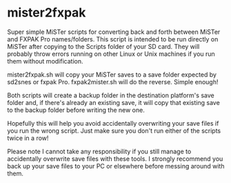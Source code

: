 # mister2fxpak
Super simple MiSTer scripts for converting back and forth between MiSTer and FXPAK Pro names/folders.
This script is intended to be run directly on MiSTer after copying to the Scripts folder of your SD card.
They will probably throw errors running on other Linux or Unix machines if you run them without modification.

mister2fxpak.sh will copy your MiSTer saves to a save folder expected by sd2snes or fxpak Pro.
fxpak2mister.sh will do the reverse. Simple enough!

Both scripts will create a backup folder in the destination platform's save folder and, if there's already an existing save,
it will copy that existing save to the backup folder before writing the new one.

Hopefully this will help you avoid accidentally overwriting your save files if you run the wrong script.
Just make sure you don't run either of the scripts twice in a row!

Please note I cannot take any responsibility if you still manage to accidentally overwrite save files with these tools.
I strongly recommend you back up your save files to your PC or elsewhere before messing around with them.
